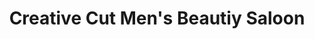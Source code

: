 ---
title: "Creative Cut Men's Beautiy Saloon"
url: /karachi/creative-cut-mens-beautiy-saloon/
shop: hairdresser
---